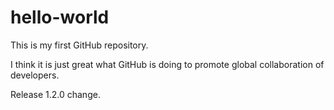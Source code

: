 # hello-world
This is my first GitHub repository.

I think it is just great what GitHub is doing to promote global collaboration of developers.

Release 1.2.0 change.
